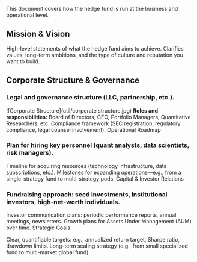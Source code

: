 This document covers how the hedge fund is run at the business and operational level.

## Mission & Vision
High-level statements of what the hedge fund aims to achieve.
Clarifies values, long-term ambitions, and the type of culture and reputation you want to build.
## Corporate Structure & Governance

### Legal and governance structure (LLC, partnership, etc.).
![Corporate Structure](util/corporate structure.jpg)
**Roles and responsibilities:** Board of Directors, CEO, Portfolio Managers, Quantitative Researchers, etc.
Compliance framework (SEC registration, regulatory compliance, legal counsel involvement).
Operational Roadmap

### Plan for hiring key personnel (quant analysts, data scientists, risk managers).
Timeline for acquiring resources (technology infrastructure, data subscriptions, etc.).
Milestones for expanding operations—e.g., from a single-strategy fund to multi-strategy pods.
Capital & Investor Relations

### Fundraising approach: seed investments, institutional investors, high-net-worth individuals.
Investor communication plans: periodic performance reports, annual meetings, newsletters.
Growth plans for Assets Under Management (AUM) over time.
Strategic Goals

Clear, quantifiable targets: e.g., annualized return target, Sharpe ratio, drawdown limits.
Long-term scaling strategy (e.g., from small specialized fund to multi-market global fund).
